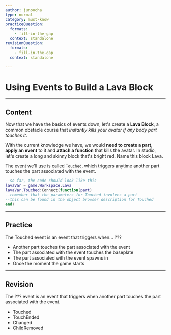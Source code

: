 ```yaml
---
author: junoocha
type: normal
category: must-know
practiceQuestion:
  formats:
    - fill-in-the-gap
  context: standalone
revisionQuestion:
  formats:
    - fill-in-the-gap
  context: standalone

---
```


# Using Events to Build a Lava Block
---

## Content
Now that we have the basics of events down, let's create a **Lava Block**, a common obstacle course that *instantly kills your avatar if any body part touches it*. 

With the current knowledge we have, we would **need to create a part**, **apply an event** to it and **attach a function** that kills the avatar. In studio, let's create a long and skinny block that's bright red. Name this block Lava.

The event we'll use is called `Touched`, which triggers anytime another part touches the part associated with the event.
```lua
--so far, the code should look like this
lavaVar = game.Workspace.Lava
lavaVar.Touched:Connect(function(part)
--remember that the parameters for Touched involves a part
--this can be found in the object browser description for Touched
end)
```
---

## Practice

The Touched event is an event that triggers when... ???

- Another part touches the part associated with the event
- The part associated with the event touches the baseplate
- The part associated with the event spawns in
- Once the moment the game starts

---

## Revision

The ??? event is an event that triggers when another part touches the part associated with the event.

- Touched
- TouchEnded
- Changed
- ChildRemoved
